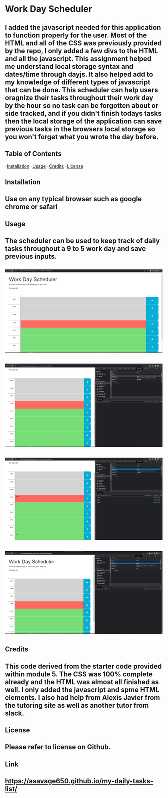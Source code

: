 # Work Day Scheduler 
## I added the javascript needed for this application to function properly for the user. Most of the HTML and all of the CSS was previously provided by the repo, I only added a few divs to the HTML and all the javascript. This assignment helped me understand local storage syntax and dates/time through dayjs. It also helped add to my knowledge of different types of javascript that can be done. This scheduler can help users oragnize their tasks throughout their work day by the hour so no task can be forgotten about or side tracked, and if you didn't finish todays tasks then the local storage of the application can save previous tasks in the browsers local storage so you won't forget what you wrote the day before.

## Table of Contents
-[Installation](#installation)
-[Usage](#usage)
-[Credits](#credits)
-[License](#license)

## Installation
## Use on any typical browser such as google chrome or safari
## Usage
## The scheduler can be used to keep track of daily tasks throughout a 9 to 5 work day and save previous inputs.
## ![Image of site](/2023-04-20%20(5).png)
## ![Image of site saving content in local storage](/2023-04-20%20(6).png)
## ![Image of data saving](/2023-04-20%20(7).png)
## ![Image of refreshed page](/2023-04-20%20(9).png)
## Credits
## This code derived from the starter code provided within module 5. The CSS was 100% complete already and the HTML was almost all finished as well. I only added the javascript and spme HTML elements. I also had help from Alexis Javier from the tutoring site as well as another tutor from slack.
## License
## Please refer to license on Github.
## Link 
## https://asavage650.github.io/my-daily-tasks-list/